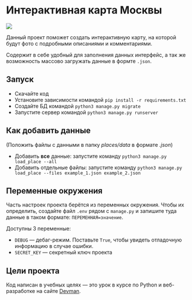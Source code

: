 # Интерактивная карта Москвы

<img src="screenshots/site.gif"/>

Данный проект поможет создать интерактивную карту, на которой будут фото с подробными описаниями и комментариями.

Содержит в себе удобный для заполнения данных интерфейс, а так же возможность массово загружать данные в формте `.json`.

## Запуск

- Скачайте код
- Установите зависимости командой `pip install -r requirements.txt`
- Создайте БД командой `python3 manage.py migrate`
- Запустите сервер командой `python3 manage.py runserver`

## Как добавить данные
(Положить файлы с данными в папку *places/data* в формате *.json*)
- Добавить **все** данные: запустите команду `python3 manage.py load_place --all`
- Добавить отдельные файлы: запустите команду `python3 manage.py load_place --files example_1.json example_2.json`

## Переменные окружения

Часть настроек проекта берётся из переменных окружения. 
Чтобы их определить, создайте файл `.env` рядом с `manage.py` 
и запишите туда данные в таком формате: `ПЕРЕМЕННАЯ=значение`.

Доступны 3 переменные:
- `DEBUG` — дебаг-режим. Поставьте `True`, чтобы увидеть отладочную информацию в случае ошибки.
- `SECRET_KEY` — секретный ключ проекта

## Цели проекта

Код написан в учебных целях — это урок в курсе по Python 
и веб-разработке на сайте [Devman](https://dvmn.org/modules/django/lesson/yandex-afisha).
